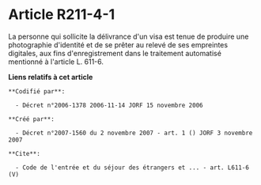 # Article R211-4-1

La personne qui sollicite la délivrance d'un visa est tenue de produire une photographie d'identité et de se prêter au relevé
de ses empreintes digitales, aux fins d'enregistrement dans le traitement automatisé mentionné à l'article L. 611-6.

**Liens relatifs à cet article**

	**Codifié par**:

	  - Décret n°2006-1378 2006-11-14 JORF 15 novembre 2006

	**Créé par**:

	  - Décret n°2007-1560 du 2 novembre 2007 - art. 1 () JORF 3 novembre 2007

	**Cite**:

	  - Code de l'entrée et du séjour des étrangers et ... - art. L611-6 (V)
